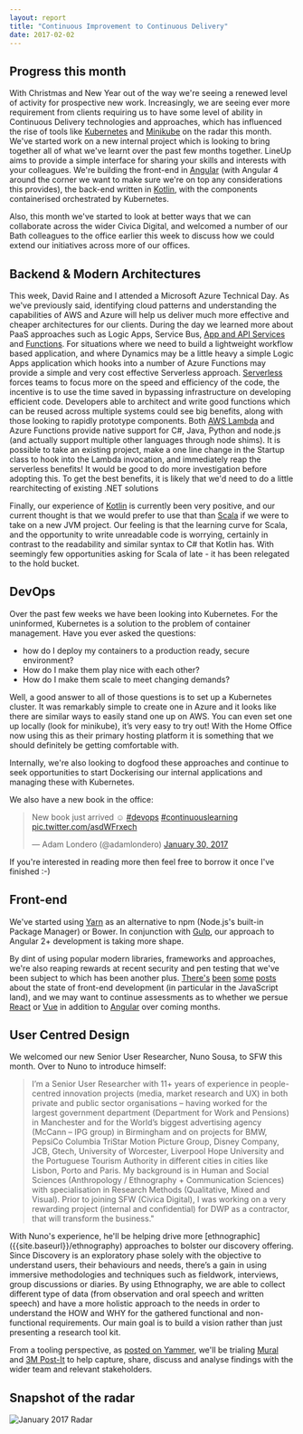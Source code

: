 ```yaml
---
layout: report
title: "Continuous Improvement to Continuous Delivery"
date: 2017-02-02
---
```


Progress this month
--------

With Christmas and New Year out of the way we're seeing a renewed level of activity for prospective new work. Increasingly, we are seeing ever more requirement from clients requiring us to have some level of ability in Continuous Delivery technologies and approaches, which has influenced the rise of tools like [Kubernetes]({{site.baseurl}}/kubernetes) and [Minikube]({{site.baseurl}}/minikube) on the radar this month.
We've started work on a new internal project which is looking to bring together all of what we've learnt over the past few months together. LineUp aims to provide a simple interface for sharing your skills and interests with your colleagues. We're building the front-end in [Angular]({{site.baseurl}}/angular) (with Angular 4 around the corner we want to make sure we're on top any considerations this provides), the back-end written in [Kotlin]({{site.baseurl}}/kotlin), with the components containerised orchestrated by Kubernetes. 

Also, this month we've started to look at better ways that we can collaborate across the wider Civica Digital, and welcomed a number of our Bath colleagues to the office earlier this week to discuss how we could extend our initiatives across more of our offices.

Backend & Modern Architectures
------------------------------

This week, David Raine and I attended a Microsoft Azure Technical Day. As we've previously said, identifying cloud patterns and understanding the capabilities of AWS and Azure will help us deliver much more effective and cheaper architectures for our clients. During the day we learned more about PaaS approaches such as Logic Apps, Service Bus, [App and API Services]({{site.baseurl}}/azure-app-services) and [Functions]({{site.baseurl}}/azure-functions). For situations where we need to build a lightweight workflow based application, and where Dynamics may be a little heavy a simple Logic Apps application which hooks into a number of Azure Functions may provide a simple and very cost effective Serverless approach.
[Serverless]({{site.baseurl}}/serverless) forces teams to focus more on the speed and efficiency of the code, the incentive is to use the time saved in bypassing infrastructure on developing efficient code. Developers able to architect and write good functions which can be reused across multiple systems could see big benefits, along with those looking to rapidly prototype components.
Both [AWS Lambda]({{site.baseurl}}/lambda) and Azure Functions provide native support for C#, Java, Python and node.js (and actually support multiple other languages through node shims). It is possible to take an existing project, make a one line change in the Startup class to hook into the Lambda invocation, and immediately reap the serverless benefits! It would be good to do more investigation before adopting this. To get the best benefits, it is likely that we'd need to do a little rearchitecting of existing .NET solutions

Finally, our experience of [Kotlin]({{site.baseurl}}/kotlin) is currently been very positive, and our current thought is that we would prefer to use that than [Scala]({{site.baseurl}}/scala) if we were to take on a new JVM project. Our feeling is that the learning curve for Scala, and the opportunity to write unreadable code is worrying, certainly in contrast to the readability and similar syntax to C# that Kotlin has. With seemingly few opportunities asking for Scala of late - it has been relegated to the hold bucket.

DevOps
------

Over the past few weeks we have been looking into Kubernetes. For the uninformed, Kubernetes is a solution to the problem of container management. Have you ever asked the questions: 

* how do I deploy my containers to a production ready, secure environment? 
* How do I make them play nice with each other? 
* How do I make them scale to meet changing demands? 

Well, a good answer to all of those questions is to set up a Kubernetes cluster. It was remarkably simple to create one in Azure and it looks like there are similar ways to easily stand one up on AWS. You can even set one up locally (look for minikube), it’s very easy to try out! With the Home Office now using this as their primary hosting platform it is something that we should definitely be getting comfortable with.

Internally, we're also looking to dogfood these approaches and continue to seek opportunities to start Dockerising our internal applications and managing these with Kubernetes.

We also have a new book in the office:

<blockquote class="twitter-tweet" data-lang="en"><p lang="en" dir="ltr">New book just arrived ☺️ <a href="https://twitter.com/hashtag/devops?src=hash">#devops</a> <a href="https://twitter.com/hashtag/continuouslearning?src=hash">#continuouslearning</a> <a href="https://t.co/asdWFrxech">pic.twitter.com/asdWFrxech</a></p>&mdash; Adam Londero (@adamlondero) <a href="https://twitter.com/adamlondero/status/826015108040097792">January 30, 2017</a></blockquote>
<script async src="//platform.twitter.com/widgets.js" charset="utf-8"></script>

If you're interested in reading more then feel free to borrow it once I've finished :-)

Front-end
---------

We've started using [Yarn]({{site.baseurl}}/yarn) as an alternative to npm (Node.js's built-in Package Manager) or Bower. In conjunction with [Gulp]({{site.baseurl}}/gulp), our approach to Angular 2+ development is taking more shape. 

By dint of using popular modern libraries, frameworks and approaches, we're also reaping rewards at recent security and pen testing that we've been subject to which has been another plus. [There's](https://www.yammer.com/sfwltd.co.uk/#/Threads/show?threadId=824438938) [been](https://www.yammer.com/sfwltd.co.uk/#/Threads/show?threadId=825273129) [some](https://www.yammer.com/sfwltd.co.uk/#/Threads/show?threadId=836643570) [posts](https://www.yammer.com/sfwltd.co.uk/#/Threads/show?threadId=831371003) about the state of front-end development (in particular in the JavaScript land), and we may want to continue assessments as to whether we persue [React]({{site.baseurl}}/react) or [Vue]({{site.baseurl}}/vue) in addition to [Angular]({{site.baseurl}}/angular) over coming months.

User Centred Design
-------------------

We welcomed our new Senior User Researcher, Nuno Sousa, to SFW this month. Over to Nuno to introduce himself:
<blockquote>
I’m a Senior User Researcher with 11+ years of experience in people-centred innovation projects (media, market research and UX) in both private and public sector organisations – having worked for the largest government department (Department for Work and Pensions) in Manchester and for the World’s biggest advertising agency (McCann – IPG group) in Birmingham and on projects for BMW, PepsiCo Columbia TriStar Motion Picture Group, Disney Company, JCB, Gtech, University of Worcester, Liverpool Hope University and the Portuguese Tourism Authority in different cities in cities like Lisbon, Porto and Paris. My background is in Human and Social Sciences (Anthropology / Ethnography + Communication Sciences) with specialisation in Research Methods (Qualitative, Mixed and Visual). Prior to joining SFW (Civica Digital), I was working on a very rewarding project (internal and confidential) for DWP as a contractor, that will transform the business."
</blockquote>
With Nuno's experience, he'll be helping drive more [ethnographic]({{site.baseurl}}/ethnography) approaches to bolster our discovery offering. Since Discovery is an exploratory phase solely with the objective to understand users, their behaviours and needs, there’s a gain in using immersive methodologies and techniques such as fieldwork, interviews, group discussions or diaries.
By using Ethnography, we are able to collect different type of data (from observation and oral speech and written speech) and have a more holistic approach to the needs in order to understand the HOW and WHY for the gathered functional and non-functional requirements.  
Our main goal is to build a vision rather than just presenting a research tool kit.

From a tooling perspective, as [posted on Yammer](https://www.yammer.com/sfwltd.co.uk/#/Threads/show?threadId=837298533), we'll be trialing [Mural]({{site.baseurl}}/mural) and [3M Post-It]({{site.baseurl}}/3m-post-it) to help capture, share, discuss and analyse findings with the wider team and relevant stakeholders.

Snapshot of the radar
---------------------
![January 2017 Radar]({{site.baseurl}}/assets/img/2017-02-02-continuous-improvement-to-continuous-delivery/radar.png)
